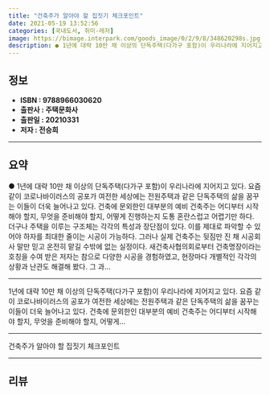 ```yaml
---
title: "건축주가 알아야 할 집짓기 체크포인트"
date: 2021-05-19 13:52:56
categories: [국내도서, 취미-레저]
image: https://bimage.interpark.com/goods_image/0/2/9/8/348620298s.jpg
description: ● 1년에 대략 10만 채 이상의 단독주택(다가구 포함)이 우리나라에 지어지고 있다. 요즘 같이 코로나바이러스의 공포가 여전한 세상에는 전원주택과 같은 단독주택의 삶을 꿈꾸는 이들이 더욱 늘어나고 있다. 건축에 문외한인 대부분의 예비 건축주는 어디부터 시작해야 할지, 무엇을 준비해야
---
```


## **정보**

- **ISBN : 9788966030620**
- **출판사 : 주택문화사**
- **출판일 : 20210331**
- **저자 : 전승희**

------



## **요약**

●  1년에 대략 10만 채 이상의 단독주택(다가구 포함)이 우리나라에 지어지고 있다. 요즘 같이 코로나바이러스의 공포가 여전한 세상에는 전원주택과 같은 단독주택의 삶을 꿈꾸는 이들이 더욱 늘어나고 있다. 건축에 문외한인 대부분의 예비 건축주는 어디부터 시작해야 할지, 무엇을 준비해야 할지, 어떻게 진행하는지 도통 혼란스럽고 어렵기만 하다. 더구나 주택을 이루는 구조체는 각각의 특성과 장단점이 있다. 이를 제대로 파악할 수 있어야 하자를 최대한 줄이는 시공이 가능하다. 그러나 실제 건축주는 뒷짐만 진 채 시공회사 말만 믿고 온전히 맡길 수밖에 없는 실정이다. 새건축사협의회로부터 건축명장이라는 호칭을 수여 받은 저자는 참으로 다양한 시공을 경험하였고, 현장마다 개별적인 각각의 상황과 난관도 해결해 봤다. 그 과...

------

1년에 대략 10만 채 이상의 단독주택(다가구 포함)이 우리나라에 지어지고 있다. 요즘 같이 코로나바이러스의 공포가 여전한 세상에는 전원주택과 같은 단독주택의 삶을 꿈꾸는 이들이 더욱 늘어나고 있다. 건축에 문외한인 대부분의 예비 건축주는 어디부터 시작해야 할지, 무엇을 준비해야 할지, 어떻게... 

------


건축주가 알아야 할 집짓기 체크포인트 

------


## **리뷰** 

